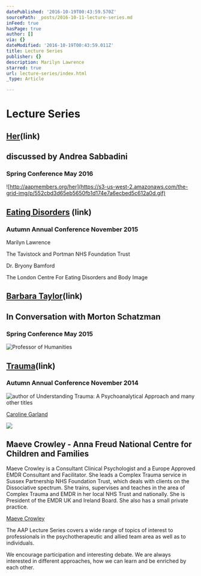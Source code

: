 ```yaml
---
datePublished: '2016-10-19T00:43:59.570Z'
sourcePath: _posts/2016-10-11-lecture-series.md
inFeed: true
hasPage: true
author: []
via: {}
dateModified: '2016-10-19T00:43:59.011Z'
title: Lecture Series
publisher: {}
description: Marilyn Lawrence
starred: true
url: lecture-series/index.html
_type: Article

---
```

# **Lecture Series**

## **[Her][0]**(link)

## **discussed by Andrea Sabbadini**

### **Spring Conference May 2016**
![http://aapmembers.org/her](https://s3-us-west-2.amazonaws.com/the-grid-img/p/552cbd3d65eb5650fb1d174e7a6ecbed5c612a0d.gif)

## **[Eating Disorders][1]** (link)

### **Autumn Annual Conference November 2015**

Marilyn Lawrence

The Tavistock and Portman NHS Foundation Trust

Dr. Bryony Bamford

The London Centre For Eating Disorders and Body Image

## **[Barbara Taylor][2]**(link)

## **In Conversation with Morton Schatzman**

### **Spring Conference May 2015**
![Professor of Humanities](https://s3-us-west-2.amazonaws.com/the-grid-img/p/991629040c7091b616f88a49ae74df716f913f74.jpg)

## **[Trauma][3]**(link)

### **Autumn Annual Conference November 2014**
![author of Understanding Trauma: A Psychoanalytical Approach and many other titles](https://the-grid-user-content.s3-us-west-2.amazonaws.com/b67bb234-3227-45b6-8e2f-0e894ddbe0d8.jpg)

[Caroline Garland][4]

<article style=""><img src="https://s3-us-west-2.amazonaws.com/the-grid-img/p/5ad5717ba83112c4d5235b6cddd47744b929c58b.png" /><h1>Maeve Crowley - Anna Freud National Centre for Children and Families</h1><p>Maeve Crowley is a Consultant Clinical Psychologist and a Europe Approved EMDR Consultant and Facilitator.  She leads a Complex Trauma service in Sussex Partnership NHS Foundation Trust, which deals with clients on the Dissociative spectrum. She trains, supervises and teaches in the area of Complex Trauma and EMDR in her local NHS Trust and nationally. She is President of the EMDR UK and Ireland Board. She also has a small private practice. </p></article>

[Maeve Crowley][5]

The AAP Lecture Series covers a wide range of topics of interest to professionals in the psychotherapeutic and allied team area as well as to individuals.

We encourage participation and interesting debate. We are always interested in different approaches, how we can learn and be enriched by each other.

[0]: http://aapmembers.org/her "Her"
[1]: http://aapmembers.org/eating-disorders "Eating Disorders"
[2]: http://aapmembers.org/barbara-taylor-in-conversation-with-morton-schatzman "Barbara Taylor"
[3]: http://aapmembers.org/trauma "Trauma"
[4]: https://www.bpc.org.uk/find-a-therapist/therapist/7084 "Caroline Garland"
[5]: http://www.annafreud.org/training-research/training-and-conferences-overview/tutors/c/maeve-crowley/ "Maeve Crowley"